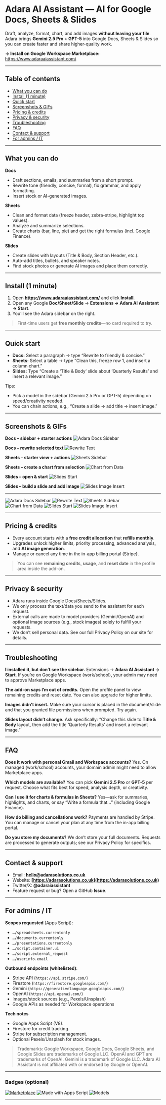 # Adara AI Assistant — AI for Google Docs, Sheets & Slides

Draft, analyze, format, chart, and add images **without leaving your file**. Adara brings **Gemini 2.5 Pro + GPT-5** into Google Docs, Sheets & Slides so you can create faster and share higher-quality work.

**→ Install on Google Workspace Marketplace:** https://www.adaraaiassistant.com/

---

## Table of contents

* [What you can do](#what-you-can-do)
* [Install (1 minute)](#install-1-minute)
* [Quick start](#quick-start)
* [Screenshots & GIFs](#screenshots--gifs)
* [Pricing & credits](#pricing--credits)
* [Privacy & security](#privacy--security)
* [Troubleshooting](#troubleshooting)
* [FAQ](#faq)
* [Contact & support](#contact--support)
* [For admins / IT](#for-admins--it)

---

## What you can do

**Docs**

* Draft sections, emails, and summaries from a short prompt.
* Rewrite tone (friendly, concise, formal), fix grammar, and apply formatting.
* Insert stock or AI-generated images.

**Sheets**

* Clean and format data (freeze header, zebra-stripe, highlight top values).
* Analyze and summarize selections.
* Create charts (bar, line, pie) and get the right formulas (incl. Google Finance).

**Slides**

* Create slides with layouts (Title & Body, Section Header, etc.).
* Auto-add titles, bullets, and speaker notes.
* Find stock photos or generate AI images and place them correctly.

---

## Install (1 minute)

1. Open **https://www.adaraaiassistant.com/** and click **Install**.
2. Open any Google **Doc/Sheet/Slide** → **Extensions → Adara AI Assistant → Start**.
3. You’ll see the Adara sidebar on the right.

> First-time users get **free monthly credits**—no card required to try.

---

## Quick start

* **Docs:** Select a paragraph → type “Rewrite to friendly & concise.”
* **Sheets:** Select a table → type “Clean this, freeze row 1, and insert a column chart.”
* **Slides:** Type “Create a ‘Title & Body’ slide about ‘Quarterly Results’ and insert a relevant image.”

Tips:

* Pick a model in the sidebar (Gemini 2.5 Pro or GPT-5) depending on speed/creativity needed.
* You can chain actions, e.g., “Create a slide → add title → insert image.”

---

## Screenshots & GIFs

**Docs – sidebar + starter actions**
![Adara Docs Sidebar](docs/media/contractdoc1.gif)

**Docs – rewrite selected text**
![Rewrite Text](docs/media/rewritedocproj2.gif)

**Sheets – starter view + actions**
![Sheets Sidebar](docs/media/sheetOne.gif)

**Sheets – create a chart from selection**
![Chart from Data](docs/media/chartsheetp2.gif)

**Slides – open & start**
![Slides Start](slide1.gif)

**Slides – build a slide and add image**
![Slides Image Insert](docs/media/projslidescotland2.gif)

---

![Adara Docs Sidebar](docs/media/contractdoc1.gif)
![Rewrite Text](docs/media/rewritedocproj2.gif)
![Sheets Sidebar](docs/media/sheetOne.gif)       
![Chart from Data](docs/media/chartsheetp2.gif)
![Slides Start](docs/media/slide1.gif)
![Slides Image Insert](docs/media/projslidescotland2.gif)


---
## Pricing & credits

* Every account starts with a **free credit allocation** that **refills monthly**.
* Upgrades unlock higher limits, priority processing, advanced analysis, and **AI image generation**.
* Manage or cancel any time in the in-app billing portal (Stripe).

> You can see **remaining credits**, **usage**, and **reset date** in the profile area inside the add-on.

---

## Privacy & security

* Adara runs inside Google Docs/Sheets/Slides.
* We only process the text/data you send to the assistant for each request.
* External calls are made to model providers (Gemini/OpenAI) and optional image sources (e.g., stock images) solely to fulfill your requests.
* We don’t sell personal data. See our full Privacy Policy on our site for details.

---

## Troubleshooting

**I installed it, but don’t see the sidebar.**
Extensions → **Adara AI Assistant → Start**. If you’re on Google Workspace (work/school), your admin may need to approve Marketplace apps.

**The add-on says I’m out of credits.**
Open the profile panel to view remaining credits and reset date. You can also upgrade for higher limits.

**Images didn’t insert.**
Make sure your cursor is placed in the document/slide and that you granted file permissions when prompted. Try again.

**Slides layout didn’t change.**
Ask specifically: “Change this slide to **Title & Body** layout, then add the title ‘Quarterly Results’ and insert a relevant image.”

---

## FAQ

**Does it work with personal Gmail and Workspace accounts?**
Yes. On managed (work/school) accounts, your domain admin might need to allow Marketplace apps.

**Which models are available?**
You can pick **Gemini 2.5 Pro** or **GPT-5** per request. Choose what fits best for speed, analysis depth, or creativity.

**Can I use it for charts & formulas in Sheets?**
Yes—ask for summaries, highlights, and charts, or say “Write a formula that…” (including Google Finance).

**How do billing and cancellations work?**
Payments are handled by Stripe. You can manage or cancel your plan at any time from the in-app billing portal.

**Do you store my documents?**
We don’t store your full documents. Requests are processed to generate outputs; see our Privacy Policy for specifics.

---

## Contact & support

* Email: **[hello@adarasolutions.co.uk](mailto:hello@adarasolutions.co.uk)**
* Website: **[https://adarasolutions.co.uk](https://adarasolutions.co.uk)**
* Twitter/X: **@adaraiassistant**
* Feature request or bug? Open a GitHub **Issue**.

---

## For admins / IT

**Scopes requested** (Apps Script):

* `…/spreadsheets.currentonly`
* `…/documents.currentonly`
* `…/presentations.currentonly`
* `…/script.container.ui`
* `…/script.external_request`
* `…/userinfo.email`

**Outbound endpoints (whitelisted):**

* Stripe API (`https://api.stripe.com/`)
* Firestore (`https://firestore.googleapis.com/`)
* Gemini (`https://generativelanguage.googleapis.com/`)
* OpenAI (`https://api.openai.com/`)
* Images/stock sources (e.g., Pexels/Unsplash)
* Google APIs as needed for Workspace operations

**Tech notes**

* Google Apps Script (V8).
* Firestore for credit tracking.
* Stripe for subscription management.
* Optional Pexels/Unsplash for stock images.

> Trademarks: Google Workspace, Google Docs, Google Sheets, and Google Slides are trademarks of Google LLC. OpenAI and GPT are trademarks of OpenAI. Gemini is a trademark of Google LLC. Adara AI Assistant is not affiliated with or endorsed by Google or OpenAI.

---

### Badges (optional)

[![Marketplace](https://img.shields.io/badge/Install-Google%20Workspace%20Marketplace-4285F4)]({MARKETPLACE_LINK})
![Made with Apps Script](https://img.shields.io/badge/Apps%20Script-V8-blue)
![Models](https://img.shields.io/badge/Models-Gemini%202.5%20Pro%20%7C%20GPT--5-purple)

---
